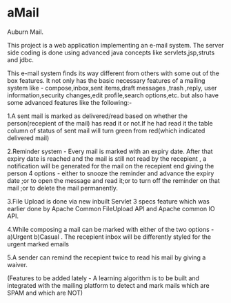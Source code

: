 # aMail
Auburn Mail.

This project is a web application implementing an e-mail system. The server side coding is done using advanced java concepts like servlets,jsp,struts and jdbc.

This e-mail system finds its way different from others with some out of the box features. It not only has the basic necessary features of a mailing system like - compose,inbox,sent items,draft messages ,trash ,reply, user information,security changes,edit profile,search options,etc. but also have some advanced features like the following:-

1.A sent mail is marked as delivered/read based on whether the person(recepient of the mail) has read it or not.If he had read it the table column of status of sent mail will turn green from red(which indicated delivered mail)

2.Reminder system - Every mail is marked with an expiry date. After that expiry date is reached and the mail is still not read by the recepient , a notification will be generated for the mail on the recepient end giving the person 4 options - either to snooze the reminder and advance the expiry date ;or to open the message and read it;or to turn off the reminder on that mail ;or to delete the mail permanently.

3.File Upload is done via new inbuilt Servlet 3 specs feature which was earlier done by Apache Common FileUpload API and Apache common IO API.

4.While composing a mail can be marked with either of the two options - a)Urgent b)Casual . The recepient inbox will be differently styled for the urgent marked emails

5.A sender can remind the recepient twice to read his mail by giving a waiver.

(Features to be added lately - A learning algorithm is to be built and integrated with the mailing platform to detect and mark mails which are SPAM and which are NOT)
